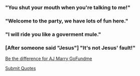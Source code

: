 
### "You shut your mouth when you're talking to me!"

### "Welcome to the party, we have lots of fun here."

### "I will ride you like a goverment mule."

### [After someone said "Jesus"] "It's not Jesus' fault!"


[Be the difference for AJ Marry GoFundme](https://www.gofundme.com/f/be-the-difference-for-aj-marry)

[Submit Quotes](mailto:submit@mrmarryquotes.com)
